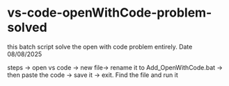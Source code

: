 # vs-code-openWithCode-problem-solved
this batch script solve the open with code problem entirely. Date 08/08/2025

steps -> open vs code -> new file-> rename it to Add_OpenWithCode.bat -> then paste the code -> save it -> exit. Find the file and run it
